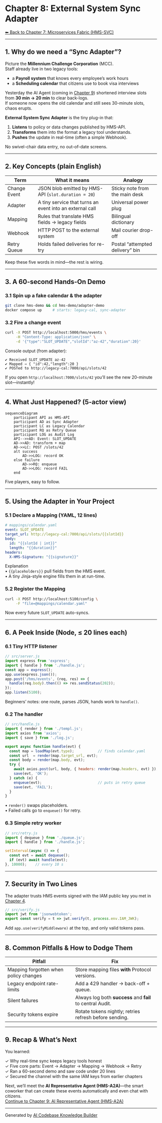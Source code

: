 # Chapter 8: External System Sync Adapter
[⬅︎ Back to Chapter&nbsp;7: Microservices Fabric (HMS-SVC)](07_microservices_fabric__hms_svc__.md)

---

## 1. Why do we need a “Sync Adapter”?

Picture the **Millennium Challenge Corporation** (MCC).  
Staff already live in two legacy tools:  

* a **Payroll system** that knows every employee’s work hours  
* a **Scheduling calendar** that citizens use to book visa interviews  

Yesterday the AI Agent (coming in [Chapter 9](09_ai_representative_agent__hms_a2a__.md)) shortened interview slots from **30 min → 20 min** to clear back-logs.  
If someone now opens the old calendar and still sees 30-minute slots, chaos erupts.

**External System Sync Adapter** is the tiny plug-in that:

1. **Listens** to policy or data changes published by HMS-API.  
2. **Transforms** them into the format a legacy tool understands.  
3. **Pushes** the update in real-time (often a simple Webhook).  

No swivel-chair data entry, no out-of-date screens.

---

## 2. Key Concepts (plain English)

| Term | What it means | Analogy |
|------|---------------|---------|
| Change Event | JSON blob emitted by HMS-API (`slot.duration = 20`) | Sticky note from the main desk |
| Adapter | A tiny service that turns an event into an external call | Universal power plug |
| Mapping | Rules that translate HMS fields → legacy fields | Bilingual dictionary |
| Webhook | HTTP POST to the external system | Mail courier drop-off |
| Retry Queue | Holds failed deliveries for re-try | Postal “attempted delivery” bin |

Keep these five words in mind—the rest is wiring.

---

## 3. A 60-second Hands-On Demo

### 3.1 Spin up a fake calendar & the adapter

```bash
git clone hms-demo && cd hms-demo/adapter-demo
docker compose up     # starts: legacy-cal, sync-adapter
```

### 3.2 Fire a change event

```bash
curl -X POST http://localhost:5000/hms/events \
     -H "Content-Type: application/json" \
     -d '{"type":"SLOT_UPDATE","slotId":"az-42","duration":20}'
```

Console output (from adapter):

```
✔ Received SLOT_UPDATE az-42
✔ Mapped → { "id":42,"length":20 }
✔ POSTed to http://legacy-cal:7000/api/slots/42
```

If you open `http://localhost:7000/slots/42` you’ll see the new 20-minute slot—instantly!

---

## 4. What Just Happened? (5-actor view)

```mermaid
sequenceDiagram
    participant API as HMS-API
    participant AD as Sync Adapter
    participant LC as Legacy Calendar
    participant RQ as Retry Queue
    participant LOG as Audit Log
    API-->>AD: Event: SLOT_UPDATE
    AD->>AD: transform + map
    AD->>LC: POST /slots/42
    alt success
        AD->>LOG: record OK
    else failure
        AD->>RQ: enqueue
        AD->>LOG: record FAIL
    end
```

Five players, easy to follow.

---

## 5. Using the Adapter in Your Project

### 5.1 Declare a Mapping (YAML, 12 lines)

```yaml
# mappings/calendar.yaml
event: SLOT_UPDATE
target_url: http://legacy-cal:7000/api/slots/{{slotId}}
body:
  id: "{{slotId | int}}"
  length: "{{duration}}"
headers:
  X-HMS-Signature: "{{signature}}"
```

Explanation  
• `{{placeholders}}` pull fields from the HMS event.  
• A tiny Jinja-style engine fills them in at run-time.

### 5.2 Register the Mapping

```bash
curl -X POST http://localhost:5100/config \
     -F "file=@mappings/calendar.yaml"
```

Now every future `SLOT_UPDATE` auto-syncs.

---

## 6. A Peek Inside (Node, ≤ 20 lines each)

### 6.1 Tiny HTTP listener

```js
// src/server.js
import express from 'express';
import { handle } from './handle.js';
const app = express();
app.use(express.json());
app.post('/hms/events', (req, res) => {
  handle(req.body).then(() => res.sendStatus(202));
});
app.listen(5100);
```

Beginners’ notes: one route, parses JSON, hands work to `handle()`.

### 6.2 The handler

```js
// src/handle.js
import { render } from './templ.js';
import axios from 'axios';
import { save } from './log.js';

export async function handle(evt) {
  const map = loadMap(evt.type);           // finds calendar.yaml
  const url  = render(map.target_url, evt);
  const body = render(map.body, evt);
  try {
    await axios.post(url, body, { headers: render(map.headers, evt) });
    save(evt, 'OK');
  } catch (e) {
    enqueue(evt);                          // puts in retry queue
    save(evt, 'FAIL');
  }
}
```

• `render()` swaps placeholders.  
• Failed calls go to `enqueue()` for retry.

### 6.3 Simple retry worker

```js
// src/retry.js
import { dequeue } from './queue.js';
import { handle } from './handle.js';

setInterval(async () => {
  const evt = await dequeue();
  if (evt) await handle(evt);
}, 10000);    // every 10 s
```

---

## 7. Security in Two Lines

The adapter trusts HMS events signed with the IAM public key you met in [Chapter 4](04_access___identity_control__zero_trust_iam__.md).

```js
// src/verify.js
import jwt from 'jsonwebtoken';
export const verify = t => jwt.verify(t, process.env.IAM_JWK);
```

Add `app.use(verifyMiddleware)` at the top, and only valid tokens pass.

---

## 8. Common Pitfalls & How to Dodge Them

| Pitfall | Fix |
|---------|-----|
| Mapping forgotten when policy changes | Store mapping files **with** Protocol versions. |
| Legacy endpoint rate-limits | Add a 429 handler → back-off + queue. |
| Silent failures | Always log both **success** and **fail** to central Audit. |
| Security tokens expire | Rotate tokens nightly; retries refresh before sending. |

---

## 9. Recap & What’s Next

You learned:

✓ Why real-time sync keeps legacy tools honest  
✓ Five core parts: Event → Adapter → Mapping → Webhook → Retry  
✓ Ran a 60-second demo and saw code under 20 lines  
✓ Secured the channel with the same IAM keys from earlier chapters

Next, we’ll meet the **AI Representative Agent (HMS-A2A)**—the smart coworker that can create these events automatically and even chat with citizens.  
[Continue to Chapter&nbsp;9: AI Representative Agent (HMS-A2A)](09_ai_representative_agent__hms_a2a__.md)


---

Generated by [AI Codebase Knowledge Builder](https://github.com/The-Pocket/Tutorial-Codebase-Knowledge)